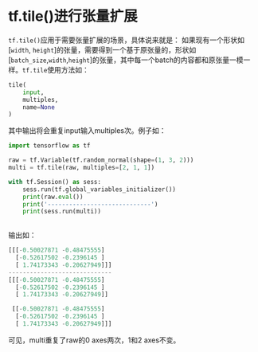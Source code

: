 # tf.tile()进行张量扩展

`tf.tile()`应用于需要张量扩展的场景，具体说来就是：
如果现有一个形状如[`width`, `height`]的张量，需要得到一个基于原张量的，形状如[`batch_size`,`width`,`height`]的张量，其中每一个batch的内容都和原张量一模一样。`tf.tile`使用方法如：
```python
tile(
    input,
    multiples,
    name=None
)
```
其中输出将会重复input输入multiples次。例子如：
```python
import tensorflow as tf

raw = tf.Variable(tf.random_normal(shape=(1, 3, 2)))
multi = tf.tile(raw, multiples=[2, 1, 1])

with tf.Session() as sess:
    sess.run(tf.global_variables_initializer())
    print(raw.eval())
    print('-----------------------------')
    print(sess.run(multi))
    
```
输出如：
```python
[[[-0.50027871 -0.48475555]
  [-0.52617502 -0.2396145 ]
  [ 1.74173343 -0.20627949]]]
-----------------------------
[[[-0.50027871 -0.48475555]
  [-0.52617502 -0.2396145 ]
  [ 1.74173343 -0.20627949]]

 [[-0.50027871 -0.48475555]
  [-0.52617502 -0.2396145 ]
  [ 1.74173343 -0.20627949]]]
```

可见，multi重复了raw的0 axes两次，1和2 axes不变。




